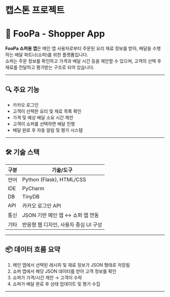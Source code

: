 # 캡스톤 프로젝트
# 🚚 FooPa - Shopper App

**FooPa 쇼퍼용 앱**은 메인 앱 사용자로부터 주문된 요리 재료 정보를 받아, 배달을 수행하는 배달 파트너(쇼퍼)를 위한 플랫폼입니다.  
쇼퍼는 주문 정보를 확인하고 가격과 배달 시간 등을 제안할 수 있으며, 고객의 선택 후 재료를 전달하고 평가받는 구조로 되어 있습니다.

---

## 🔍 주요 기능

- 카카오 로그인
- 고객이 선택한 요리 및 재료 목록 확인
- 가격 및 예상 배달 소요 시간 제안
- 고객이 쇼퍼를 선택하면 배달 진행
- 배달 완료 후 자동 알림 및 평가 시스템

---

## 🛠 기술 스택

| 구분        | 기술/도구 |
|-------------|------------|
| 언어        | Python (Flask), HTML/CSS |
| IDE         | PyCharm |
| DB          | TinyDB |
| API         | 카카오 로그인 API |
| 통신        | JSON 기반 메인 앱 ↔ 쇼퍼 앱 연동 |
| 기타        | 반응형 웹 디자인, 사용자 중심 UI 구성 |

---

## 📦 데이터 흐름 요약

1. 메인 앱에서 선택된 레시피 및 재료 정보가 JSON 형태로 저장됨
2. 쇼퍼 앱에서 해당 JSON 데이터를 받아 고객 정보를 확인
3. 쇼퍼가 가격/시간 제안 → 고객이 수락
4. 쇼퍼가 배달 완료 후 상태 업데이트 및 평가 수집

---

